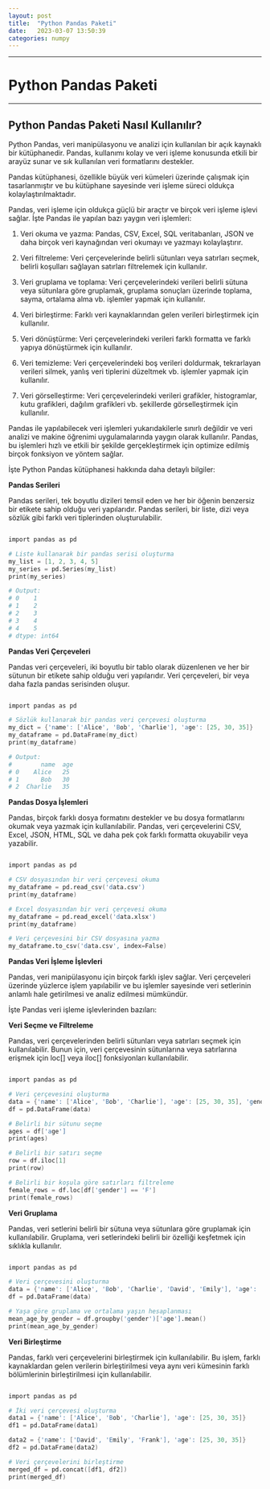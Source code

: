 ```yaml
---
layout: post
title:  "Python Pandas Paketi"
date:   2023-03-07 13:50:39
categories: numpy
---
```


---
# Python Pandas Paketi
---
Python Pandas Paketi Nasıl Kullanılır?
---

Python Pandas, veri manipülasyonu ve analizi için kullanılan bir açık kaynaklı bir kütüphanedir. Pandas, kullanımı kolay ve veri işleme konusunda etkili bir arayüz sunar ve sık kullanılan veri formatlarını destekler.

Pandas kütüphanesi, özellikle büyük veri kümeleri üzerinde çalışmak için tasarlanmıştır ve bu kütüphane sayesinde veri işleme süreci oldukça kolaylaştırılmaktadır.

Pandas, veri işleme için oldukça güçlü bir araçtır ve birçok veri işleme işlevi sağlar. İşte Pandas ile yapılan bazı yaygın veri işlemleri:

1.  Veri okuma ve yazma: Pandas, CSV, Excel, SQL veritabanları, JSON ve daha birçok veri kaynağından veri okumayı ve yazmayı kolaylaştırır.

2.  Veri filtreleme: Veri çerçevelerinde belirli sütunları veya satırları seçmek, belirli koşulları sağlayan satırları filtrelemek için kullanılır.

3.  Veri gruplama ve toplama: Veri çerçevelerindeki verileri belirli sütuna veya sütunlara göre gruplamak, gruplama sonuçları üzerinde toplama, sayma, ortalama alma vb. işlemler yapmak için kullanılır.

4.  Veri birleştirme: Farklı veri kaynaklarından gelen verileri birleştirmek için kullanılır.

5.  Veri dönüştürme: Veri çerçevelerindeki verileri farklı formatta ve farklı yapıya dönüştürmek için kullanılır.

6.  Veri temizleme: Veri çerçevelerindeki boş verileri doldurmak, tekrarlayan verileri silmek, yanlış veri tiplerini düzeltmek vb. işlemler yapmak için kullanılır.

7.  Veri görselleştirme: Veri çerçevelerindeki verileri grafikler, histogramlar, kutu grafikleri, dağılım grafikleri vb. şekillerde görselleştirmek için kullanılır.

Pandas ile yapılabilecek veri işlemleri yukarıdakilerle sınırlı değildir ve veri analizi ve makine öğrenimi uygulamalarında yaygın olarak kullanılır. Pandas, bu işlemleri hızlı ve etkili bir şekilde gerçekleştirmek için optimize edilmiş birçok fonksiyon ve yöntem sağlar.

İşte Python Pandas kütüphanesi hakkında daha detaylı bilgiler:

**Pandas Serileri**

Pandas serileri, tek boyutlu dizileri temsil eden ve her bir öğenin benzersiz bir etikete sahip olduğu veri yapılarıdır. Pandas serileri, bir liste, dizi veya sözlük gibi farklı veri tiplerinden oluşturulabilir.

```s

import pandas as pd

# Liste kullanarak bir pandas serisi oluşturma
my_list = [1, 2, 3, 4, 5]
my_series = pd.Series(my_list)
print(my_series)

# Output:
# 0    1
# 1    2
# 2    3
# 3    4
# 4    5
# dtype: int64

```

**Pandas Veri Çerçeveleri**

Pandas veri çerçeveleri, iki boyutlu bir tablo olarak düzenlenen ve her bir sütunun bir etikete sahip olduğu veri yapılarıdır. Veri çerçeveleri, bir veya daha fazla pandas serisinden oluşur.

```s

import pandas as pd

# Sözlük kullanarak bir pandas veri çerçevesi oluşturma
my_dict = {'name': ['Alice', 'Bob', 'Charlie'], 'age': [25, 30, 35]}
my_dataframe = pd.DataFrame(my_dict)
print(my_dataframe)

# Output:
#        name  age
# 0    Alice   25
# 1      Bob   30
# 2  Charlie   35

```

**Pandas Dosya İşlemleri**

Pandas, birçok farklı dosya formatını destekler ve bu dosya formatlarını okumak veya yazmak için kullanılabilir. Pandas, veri çerçevelerini CSV, Excel, JSON, HTML, SQL ve daha pek çok farklı formatta okuyabilir veya yazabilir.

```s

import pandas as pd

# CSV dosyasından bir veri çerçevesi okuma
my_dataframe = pd.read_csv('data.csv')
print(my_dataframe)

# Excel dosyasından bir veri çerçevesi okuma
my_dataframe = pd.read_excel('data.xlsx')
print(my_dataframe)

# Veri çerçevesini bir CSV dosyasına yazma
my_dataframe.to_csv('data.csv', index=False)

```

**Pandas Veri İşleme İşlevleri**

Pandas, veri manipülasyonu için birçok farklı işlev sağlar. Veri çerçeveleri üzerinde yüzlerce işlem yapılabilir ve bu işlemler sayesinde veri setlerinin anlamlı hale getirilmesi ve analiz edilmesi mümkündür.

İşte Pandas veri işleme işlevlerinden bazıları:

**Veri Seçme ve Filtreleme**

Pandas, veri çerçevelerinden belirli sütunları veya satırları seçmek için kullanılabilir. Bunun için, veri çerçevesinin sütunlarına veya satırlarına erişmek için loc[] veya iloc[] fonksiyonları kullanılabilir.

```s

import pandas as pd

# Veri çerçevesini oluşturma
data = {'name': ['Alice', 'Bob', 'Charlie'], 'age': [25, 30, 35], 'gender': ['F', 'M', 'M']}
df = pd.DataFrame(data)

# Belirli bir sütunu seçme
ages = df['age']
print(ages)

# Belirli bir satırı seçme
row = df.iloc[1]
print(row)

# Belirli bir koşula göre satırları filtreleme
female_rows = df.loc[df['gender'] == 'F']
print(female_rows)

```

**Veri Gruplama**

Pandas, veri setlerini belirli bir sütuna veya sütunlara göre gruplamak için kullanılabilir. Gruplama, veri setlerindeki belirli bir özelliği keşfetmek için sıklıkla kullanılır.

```s

import pandas as pd

# Veri çerçevesini oluşturma
data = {'name': ['Alice', 'Bob', 'Charlie', 'David', 'Emily'], 'age': [25, 30, 35, 25, 30], 'gender': ['F', 'M', 'M', 'M', 'F']}
df = pd.DataFrame(data)

# Yaşa göre gruplama ve ortalama yaşın hesaplanması
mean_age_by_gender = df.groupby('gender')['age'].mean()
print(mean_age_by_gender)

```

**Veri Birleştirme**

Pandas, farklı veri çerçevelerini birleştirmek için kullanılabilir. Bu işlem, farklı kaynaklardan gelen verilerin birleştirilmesi veya aynı veri kümesinin farklı bölümlerinin birleştirilmesi için kullanılabilir.

```s

import pandas as pd

# İki veri çerçevesi oluşturma
data1 = {'name': ['Alice', 'Bob', 'Charlie'], 'age': [25, 30, 35]}
df1 = pd.DataFrame(data1)

data2 = {'name': ['David', 'Emily', 'Frank'], 'age': [25, 30, 35]}
df2 = pd.DataFrame(data2)

# Veri çerçevelerini birleştirme
merged_df = pd.concat([df1, df2])
print(merged_df)

```
